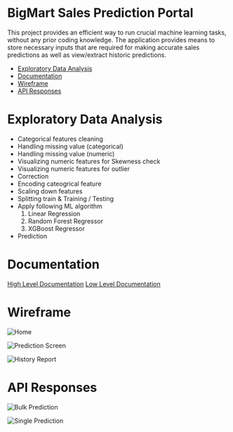 # BigMart Sales Prediction Portal

This project provides an efficient way to run crucial machine learning tasks, without any prior coding knowledge. The application provides means to store necessary inputs that are required for making accurate sales predictions as well as view/extract historic predictions.

- [Exploratory Data Analysis](#EDA)
- [Documentation](#documentation)
- [Wireframe](#wireframe)
- [API Responses](#api-responses)


# Exploratory Data Analysis
- Categorical features cleaning
- Handling missing value (categorical)
- Handling missing value (numeric)
- Visualizing numeric features for Skewness check
- Visualizing numeric features for outlier
- Correction
- Encoding cateogrical feature
- Scaling down features
- Splitting train & Training / Testing
- Apply following ML algorithm
    1.  Linear Regression
    2.  Random Forest Regressor
    3.  XGBoost Regressor
- Prediction


# Documentation

[High Level Documentation](https://github.com/angry-coder-room/BigMart-Sales-Prediction-Portal/blob/main/docs/Sales%20Prediction%20-%20HLD.pdf)
[Low Level Documentation](https://github.com/shreyas-jk/BigMart-Sales-Prediction-Portal/blob/main/docs/Sales%20Prediction%20-%20LLD.pdf)


# Wireframe

![Home](https://github.com/angry-coder-room/BigMart-Sales-Prediction-Portal/blob/main/docs/Home_Page.png?raw=true)

![Prediction Screen](https://github.com/angry-coder-room/BigMart-Sales-Prediction-Portal/blob/main/docs/Prediction.png?raw=true)

![History Report](https://github.com/angry-coder-room/BigMart-Sales-Prediction-Portal/blob/main/docs/Report.png?raw=true)


# API Responses

![Bulk Prediction](https://github.com/angry-coder-room/BigMart-Sales-Prediction-Portal/blob/main/docs/predict%20bulk.PNG?raw=true)

![Single Prediction](https://github.com/angry-coder-room/BigMart-Sales-Prediction-Portal/blob/main/docs/predict%20single.PNG?raw=true)
